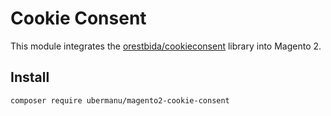 # Cookie Consent

This module integrates the [orestbida/cookieconsent](https://github.com/orestbida/cookieconsent) library into Magento 2.

## Install

    composer require ubermanu/magento2-cookie-consent
